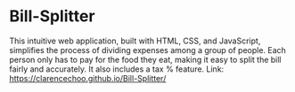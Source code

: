 # Bill-Splitter
This intuitive web application, built with HTML, CSS, and JavaScript, simplifies the process of dividing expenses among a group of people. Each person only has to pay for the food they eat, making it easy to split the bill fairly and accurately. It also includes a tax % feature.
Link: https://clarencechoo.github.io/Bill-Splitter/
